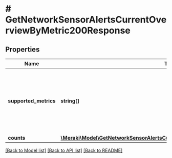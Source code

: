 # # GetNetworkSensorAlertsCurrentOverviewByMetric200Response

## Properties

Name | Type | Description | Notes
------------ | ------------- | ------------- | -------------
**supported_metrics** | **string[]** | List of metrics that are supported for alerts, based on available sensor devices in the network | [optional]
**counts** | [**\Meraki\Model\GetNetworkSensorAlertsCurrentOverviewByMetric200ResponseCounts**](GetNetworkSensorAlertsCurrentOverviewByMetric200ResponseCounts.md) |  | [optional]

[[Back to Model list]](../../README.md#models) [[Back to API list]](../../README.md#endpoints) [[Back to README]](../../README.md)
